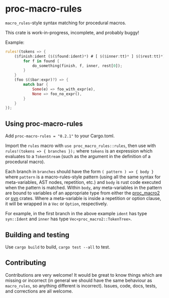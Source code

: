 # proc-macro-rules

`macro_rules`-style syntax matching for procedural macros.

This crate is work-in-progress, incomplete, and probably buggy!

Example:

```rust
rules!(tokens => {
    ($finish:ident ($($found:ident)*) # [ $($inner:tt)* ] $($rest:tt)*) => {
        for f in found {
            do_something(finish, f, inner, rest[0]);
        }
    }
    (foo $($bar:expr)?) => {
        match bar {
            Some(e) => foo_with_expr(e),
            None => foo_no_expr(),
        }
    }
});
```

## Using proc-macro-rules

Add `proc-macro-rules = "0.2.1"` to your Cargo.toml.

Import the `rules` macro with `use proc_macro_rules::rules`, then use with `rules!(tokens => { branches });` where `tokens` is an expression which evaluates to a `TokenStream` (such as the argument in the definition of a procedural macro).

Each branch in `branches` should have the form `( pattern ) => { body }` where `pattern` is a macro-rules-style pattern (using all the same syntax for meta-variables, AST nodes, repetition, etc.) and `body` is rust code executed when the pattern is matched. Within `body`, any meta-variables in the pattern are bound to variables of an appropriate type from either the [proc_macro2](https://github.com/alexcrichton/proc-macro2) or [syn](https://github.com/dtolnay/syn) crates. Where a meta-variable is inside a repetition or option clause, it will be wrapped in a `Vec` or `Option`, respectively.

For example, in the first branch in the above example `ident` has type `syn::Ident` and `inner` has type `Vec<proc_macro2::TokenTree>`.


## Building and testing

Use `cargo build` to build, `cargo test --all` to test.


## Contributing

Contributions are very welcome! It would be great to know things which are missing or incorrect (in general we should have the same behaviour as `macro_rules`, so anything different is incorrect). Issues, code, docs, tests, and corrections are all welcome.
